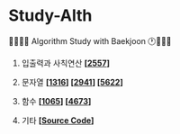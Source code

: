 # Study-Alth

👩🏻‍💻📝 Algorithm Study with Baekjoon 🕐🧑🏻‍💻


1. 입출력과 사칙연산 
**[[2557](https://github.com/DJ-Alth/Study-Alth/tree/main/%EC%9E%85%EC%B6%9C%EB%A0%A5%EA%B3%BC%20%EC%82%AC%EC%B9%99%EC%97%B0%EC%82%B0)]**<br/>

2. 문자열 
**[[1316](https://github.com/DJ-Alth/Study-Alth/tree/main/%EB%AC%B8%EC%9E%90%EC%97%B4/1316)] 
[[2941](https://github.com/DJ-Alth/Study-Alth/tree/main/%EB%AC%B8%EC%9E%90%EC%97%B4/2941)]
[[5622](https://github.com/DJ-Alth/Study-Alth/tree/main/%EB%AC%B8%EC%9E%90%EC%97%B4/5622)]**<br/>

3. 함수 
**[[1065](https://github.com/DJ-Alth/Study-Alth/tree/main/%ED%95%A8%EC%88%98/1065)] 
[[4673](https://github.com/DJ-Alth/Study-Alth/tree/main/%ED%95%A8%EC%88%98/4673)]**<br/>

4. 기타 **[[Source Code]()]**<br/>